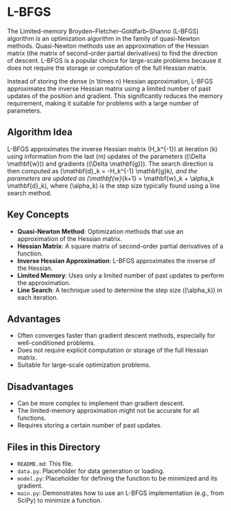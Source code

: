 # L-BFGS

The Limited-memory Broyden–Fletcher–Goldfarb–Shanno (L-BFGS) algorithm is an optimization algorithm in the family of quasi-Newton methods. Quasi-Newton methods use an approximation of the Hessian matrix (the matrix of second-order partial derivatives) to find the direction of descent. L-BFGS is a popular choice for large-scale problems because it does not require the storage or computation of the full Hessian matrix.

Instead of storing the dense \(n \times n\) Hessian approximation, L-BFGS approximates the inverse Hessian matrix using a limited number of past updates of the position and gradient. This significantly reduces the memory requirement, making it suitable for problems with a large number of parameters.

## Algorithm Idea

L-BFGS approximates the inverse Hessian matrix \(H_k^{-1}\) at iteration \(k\) using information from the last \(m\) updates of the parameters (\(\Delta \mathbf{w}\)) and gradients (\(\Delta \mathbf{g}\)). The search direction is then computed as \(\mathbf{d}_k = -H_k^{-1} \mathbf{g}_k\), and the parameters are updated as \(\mathbf{w}_{k+1} = \mathbf{w}_k + \alpha_k \mathbf{d}_k\), where \(\alpha_k\) is the step size typically found using a line search method.

## Key Concepts

- **Quasi-Newton Method**: Optimization methods that use an approximation of the Hessian matrix.
- **Hessian Matrix**: A square matrix of second-order partial derivatives of a function.
- **Inverse Hessian Approximation**: L-BFGS approximates the inverse of the Hessian.
- **Limited Memory**: Uses only a limited number of past updates to perform the approximation.
- **Line Search**: A technique used to determine the step size (\(\alpha_k\)) in each iteration.

## Advantages

- Often converges faster than gradient descent methods, especially for well-conditioned problems.
- Does not require explicit computation or storage of the full Hessian matrix.
- Suitable for large-scale optimization problems.

## Disadvantages

- Can be more complex to implement than gradient descent.
- The limited-memory approximation might not be accurate for all functions.
- Requires storing a certain number of past updates.

## Files in this Directory

- `README.md`: This file.
- `data.py`: Placeholder for data generation or loading.
- `model.py`: Placeholder for defining the function to be minimized and its gradient.
- `main.py`: Demonstrates how to use an L-BFGS implementation (e.g., from SciPy) to minimize a function. 
